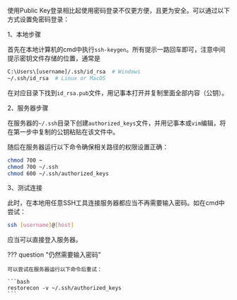 使用Public Key登录相比起使用密码登录不仅更方便，且更为安全。可以通过以下方式设置免密码登录：

1、本地步骤

首先在本地计算机的cmd中执行`ssh-keygen`。所有提示一路回车即可，注意中间提示密钥文件存储的位置，通常是

```bash
C:\Users\[username]/.ssh/id_rsa  # Windows
~/.ssh/id_rsa  # Linux or MacOS
```

在对应目录下找到`id_rsa.pub`文件，用记事本打开并复制里面全部内容（公钥）。

2、服务器步骤

在服务器的`~/.ssh`目录下创建`authorized_keys`文件，并用记事本或`vim`编辑，将在第一步中复制的公钥粘贴在该文件中。

随后在服务器运行以下命令确保相关路径的权限设置正确：

```bash
chmod 700 ~
chmod 700 ~/.ssh
chmod 600 ~/.ssh/authorized_keys
```

3、测试连接

此时，在本地用任意SSH工具连接服务器都应当不再需要输入密码。如在cmd中尝试：

```bash
ssh [username]@[host]
```

应当可以直接登入服务器。

??? question "仍然需要输入密码"

	可以尝试在服务器运行以下命令后重试：
	
	```bash
	restorecon -v ~/.ssh/authorized_keys
	```